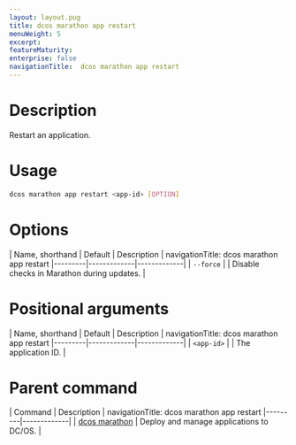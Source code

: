 ```yaml
---
layout: layout.pug
title: dcos marathon app restart
menuWeight: 5
excerpt:
featureMaturity:
enterprise: false
navigationTitle:  dcos marathon app restart
---
```


<!-- This source repo for this topic is https://github.com/dcos/dcos-docs -->


# Description
Restart an application.

# Usage

```bash
dcos marathon app restart <app-id> [OPTION]
```

# Options

| Name, shorthand | Default | Description |
navigationTitle:  dcos marathon app restart
|---------|-------------|-------------|
| `--force`   |             | Disable checks in Marathon during updates. |

# Positional arguments

| Name, shorthand | Default | Description |
navigationTitle:  dcos marathon app restart
|---------|-------------|-------------|
| `<app-id>`   |             |  The application ID. |

# Parent command

| Command | Description |
navigationTitle:  dcos marathon app restart
|---------|-------------|
| [dcos marathon](/docs/1.9/cli/command-reference/dcos-marathon/) | Deploy and manage applications to DC/OS. |

<!-- # Examples -->
